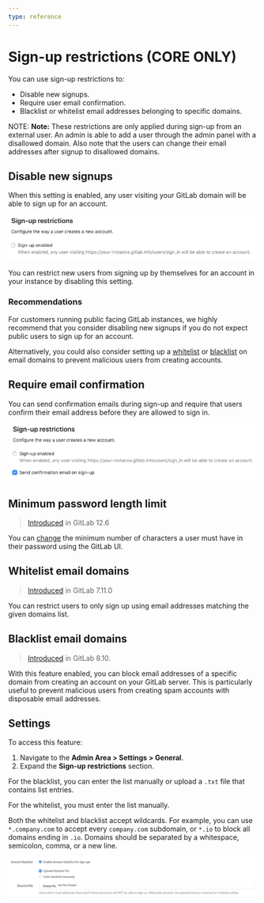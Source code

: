 ```yaml
---
type: reference
---
```


# Sign-up restrictions **(CORE ONLY)**

You can use sign-up restrictions to:

- Disable new signups.
- Require user email confirmation.
- Blacklist or whitelist email addresses belonging to specific domains.

NOTE: **Note:**
These restrictions are only applied during sign-up from an external user. An admin is
able to add a user through the admin panel with a disallowed domain. Also
note that the users can change their email addresses after signup to
disallowed domains.

## Disable new signups

When this setting is enabled, any user visiting your GitLab domain will be able to sign up for an account.

![Disable signups](img/disable_signup_v12_7.png)

You can restrict new users from signing up by themselves for an account in your instance by disabling this setting.

### Recommendations

For customers running public facing GitLab instances, we highly recommend that you
consider disabling new signups if you do not expect public users to sign up for an
account.

Alternatively, you could also consider setting up a
[whitelist](#whitelist-email-domains) or [blacklist](#blacklist-email-domains) on
email domains to prevent malicious users from creating accounts.

## Require email confirmation

You can send confirmation emails during sign-up and require that users confirm
their email address before they are allowed to sign in.

![Email confirmation](img/email_confirmation_v12_7.png)

## Minimum password length limit

> [Introduced](https://gitlab.com/gitlab-org/gitlab/-/merge_requests/20661) in GitLab 12.6

You can [change](../../../security/password_length_limits.md#modify-minimum-password-length-using-gitlab-ui)
the minimum number of characters a user must have in their password using the GitLab UI.

## Whitelist email domains

> [Introduced](https://gitlab.com/gitlab-org/gitlab-foss/-/merge_requests/598) in GitLab 7.11.0

You can restrict users to only sign up using email addresses matching the given
domains list.

## Blacklist email domains

> [Introduced](https://gitlab.com/gitlab-org/gitlab-foss/-/merge_requests/5259) in GitLab 8.10.

With this feature enabled, you can block email addresses of a specific domain
from creating an account on your GitLab server. This is particularly useful
to prevent malicious users from creating spam accounts with disposable email
addresses.

## Settings

To access this feature:

1. Navigate to the **Admin Area > Settings > General**.
1. Expand the **Sign-up restrictions** section.

For the blacklist, you can enter the list manually or upload a `.txt` file that
contains list entries.

For the whitelist, you must enter the list manually.

Both the whitelist and blacklist accept wildcards. For example, you can use
`*.company.com` to accept every `company.com` subdomain, or `*.io` to block all
domains ending in `.io`. Domains should be separated by a whitespace,
semicolon, comma, or a new line.

![Domain Blacklist](img/domain_blacklist.png)

<!-- ## Troubleshooting

Include any troubleshooting steps that you can foresee. If you know beforehand what issues
one might have when setting this up, or when something is changed, or on upgrading, it's
important to describe those, too. Think of things that may go wrong and include them here.
This is important to minimize requests for support, and to avoid doc comments with
questions that you know someone might ask.

Each scenario can be a third-level heading, e.g. `### Getting error message X`.
If you have none to add when creating a doc, leave this section in place
but commented out to help encourage others to add to it in the future. -->
